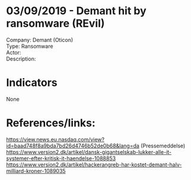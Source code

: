 # 03/09/2019 - Demant hit by ransomware (REvil)  
Company: Demant (Oticon)  
Type: Ransomware  
Actor:   
Description:  

# Indicators  
None  

# References/links:
https://view.news.eu.nasdaq.com/view?id=baad748f8a9bda7bd26d4746b52de0b68&lang=da (Pressemeddelse)  
https://www.version2.dk/artikel/dansk-gigantselskab-lukker-alle-it-systemer-efter-kritisk-it-haendelse-1088853  
https://www.version2.dk/artikel/hackerangreb-har-kostet-demant-halv-milliard-kroner-1089035

